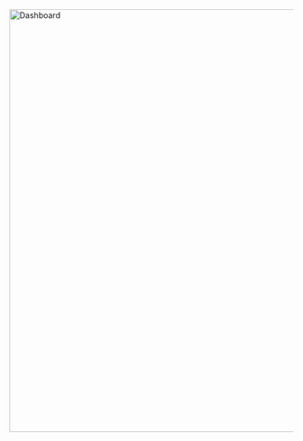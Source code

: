 <img width="1342" height="750" alt="Dashboard" src="https://github.com/user-attachments/assets/ace5b66b-cd89-4ca2-8f72-20c0616ce724" />
